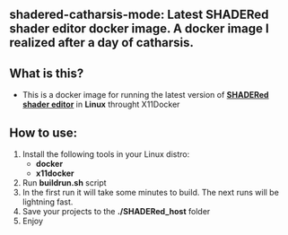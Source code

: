 ## shadered-catharsis-mode: Latest SHADERed shader editor docker image. A docker image I realized after a day of catharsis.

## What is this?
* This is a docker image for running the latest version of <b>[SHADERed shader editor](https://github.com/dfranx/SHADERed)</b> in <b>Linux</b> throught X11Docker

## How to use: 
1. Install the following tools in your Linux distro:
    * <b>docker</b>
    * <b>x11docker</b>
2. Run <b>buildrun.sh</b> script
3. In the first run it will take some minutes to build. The next runs will be lightning fast.
4. Save your projects to the <b>./SHADERed_host</b> folder
5. Enjoy
